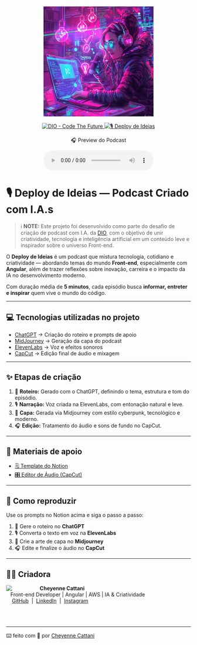 <p align="center">
<img 
    src="design/capa-podcast.png"
    width="300"
/>
</p>

<p align="center">
<a href="https://dio.me/">
    <img 
        src="https://img.shields.io/badge/DIO-Code_The_Future-28DA77?logo=youtube" 
        alt="DIO - Code The Future">
</a>
<a href="https://dio.me/">
<img 
    src="https://img.shields.io/badge/🎙️_DEPLOY_DE_IDEIAS-6C63FF" 
    alt="🎙️ Deploy de Ideias">
</a>
</p>

<p align="center">
    🎧 Preview do Podcast
</p>

<div align="center">
    <audio src="audio/deploy_de_ideias.mp3" controls title="Deploy de Ideias Podcast"></audio>
</div>

# 🎙️ Deploy de Ideias — Podcast Criado com I.A.s

> ℹ️ **NOTE:** Este projeto foi desenvolvido como parte do desafio de criação de podcast com I.A. da [DIO](https://dio.me), com o objetivo de unir criatividade, tecnologia e inteligência artificial em um conteúdo leve e inspirador sobre o universo Front-end.

O **Deploy de Ideias** é um podcast que mistura tecnologia, cotidiano e criatividade — abordando temas do mundo **Front-end**, especialmente com **Angular**, além de trazer reflexões sobre inovação, carreira e o impacto da IA no desenvolvimento moderno.  

Com duração média de **5 minutos**, cada episódio busca **informar, entreter e inspirar** quem vive o mundo do código.  

---

## 💻 Tecnologias utilizadas no projeto

- [ChatGPT](https://chat.openai.com/) → Criação do roteiro e prompts de apoio  
- [MidJourney](https://www.midjourney.com/app/) → Geração da capa do podcast  
- [ElevenLabs](https://beta.elevenlabs.io/) → Voz e efeitos sonoros  
- [CapCut](https://www.capcut.com/pt-br/) → Edição final de áudio e mixagem  

---

## ✨ Etapas de criação

1. 🧠 **Roteiro:** Gerado com o ChatGPT, definindo o tema, estrutura e tom do episódio.  
2. 🎙️ **Narração:** Voz criada na ElevenLabs, com entonação natural e leve.  
3. 🎨 **Capa:** Gerada via Midjourney com estilo cyberpunk, tecnológico e moderno.  
4. 🎧 **Edição:** Tratamento do áudio e sons de fundo no CapCut.  

---

## 🧩 Materiais de apoio

- [🗒️ Template do Notion](https://www.notion.so/DIP-Deploy-de-Ideias-PODCAST-2925885e3816816cbd0ae1e14a3b84e5?source=copy_link)  
- [🎛️ Editor de Áudio (CapCut)](https://www.capcut.com/editor)  

---

## 🚀 Como reproduzir

Use os prompts no Notion acima e siga o passo a passo:

1. 🧾 Gere o roteiro no **ChatGPT**  
2. 🎙️ Converta o texto em voz na **ElevenLabs**  
3. 🎨 Crie a arte de capa no **Midjourney**  
4. 🎧 Edite e finalize o áudio no **CapCut**

---

## 👩‍💻 Criadora

<p>
    <img 
      align=left 
      margin=10 
      width=80 
      src="https://avatars.githubusercontent.com/u/00000000?v=4"
    />
    <p>&nbsp;&nbsp;&nbsp;<strong>Cheyenne Cattani</strong><br>
    &nbsp;&nbsp;&nbsp;Front-end Developer | Angular | AWS | IA & Criatividade<br>
    &nbsp;&nbsp;&nbsp;
    <a href="https://github.com/ccattani">GitHub</a>
    &nbsp;|&nbsp;
    <a href="https://www.linkedin.com/in/cheyenne-cattani/">LinkedIn</a>
    &nbsp;|&nbsp;
    <a href="https://www.instagram.com/cheyennecattani/">Instagram</a>
    </p>
</p>
<br/><br/>

---

⌨️ feito com 💜 por [Cheyenne Cattani](https://github.com/ccattani)

